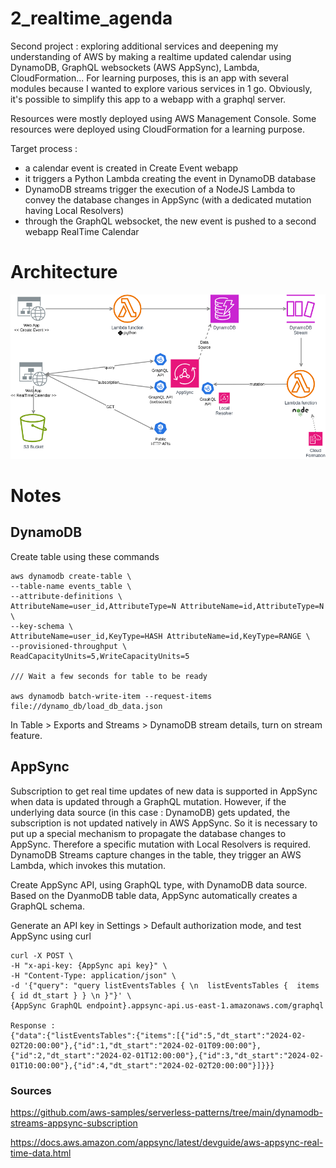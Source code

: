 # 2_realtime_agenda

Second project : exploring additional services and deepening my understanding of AWS by making a realtime updated calendar using DynamoDB, GraphQL websockets (AWS AppSync), Lambda, CloudFormation... For learning purposes, this is an app with several modules because I wanted to explore various services in 1 go. Obviously, it's possible to simplify this app to a webapp with a graphql server.

Resources were mostly deployed using AWS Management Console. Some resources were deployed using CloudFormation for a learning purpose.

Target process :
- a calendar event is created in Create Event webapp
- it triggers a Python Lambda creating the event in DynamoDB database
- DynamoDB streams trigger the execution of a NodeJS Lambda to convey the database changes in AppSync (with a dedicated mutation having Local Resolvers)
- through the GraphQL websocket, the new event is pushed to a second webapp RealTime Calendar

# Architecture

![Architecture](./img/AWS_project2.png)

# Notes

## DynamoDB 
Create table using these commands
```
aws dynamodb create-table \
--table-name events_table \
--attribute-definitions \
AttributeName=user_id,AttributeType=N AttributeName=id,AttributeType=N \
--key-schema \
AttributeName=user_id,KeyType=HASH AttributeName=id,KeyType=RANGE \
--provisioned-throughput \
ReadCapacityUnits=5,WriteCapacityUnits=5

/// Wait a few seconds for table to be ready

aws dynamodb batch-write-item --request-items file://dynamo_db/load_db_data.json
```

In Table > Exports and Streams > DynamoDB stream details, turn on stream feature.

## AppSync

Subscription to get real time updates of new data is supported in AppSync when data is updated through a GraphQL mutation. However, if the underlying data source (in this case : DynamoDB) gets updated, the subscription is not updated natively in AWS AppSync. So it is necessary to put up a special mechanism to propagate the database changes to AppSync.
Therefore a specific mutation with Local Resolvers is required. DynamoDB Streams capture changes in the table, they trigger an AWS Lambda, which invokes this mutation.

Create AppSync API, using GraphQL type, with DynamoDB data source. Based on the DyanmoDB table data, AppSync automatically creates a GraphQL schema.

Generate an API key in Settings > Default authorization mode, and test AppSync using curl
```
curl -X POST \
-H "x-api-key: {AppSync api key}" \
-H "Content-Type: application/json" \
-d '{"query": "query listEventsTables { \n  listEventsTables {  items { id dt_start } } \n }"}' \
{AppSync GraphQL endpoint}.appsync-api.us-east-1.amazonaws.com/graphql

Response :
{"data":{"listEventsTables":{"items":[{"id":5,"dt_start":"2024-02-02T20:00:00"},{"id":1,"dt_start":"2024-02-01T09:00:00"},{"id":2,"dt_start":"2024-02-01T12:00:00"},{"id":3,"dt_start":"2024-02-01T10:00:00"},{"id":4,"dt_start":"2024-02-02T20:00:00"}]}}}
```


### Sources
https://github.com/aws-samples/serverless-patterns/tree/main/dynamodb-streams-appsync-subscription

https://docs.aws.amazon.com/appsync/latest/devguide/aws-appsync-real-time-data.html

